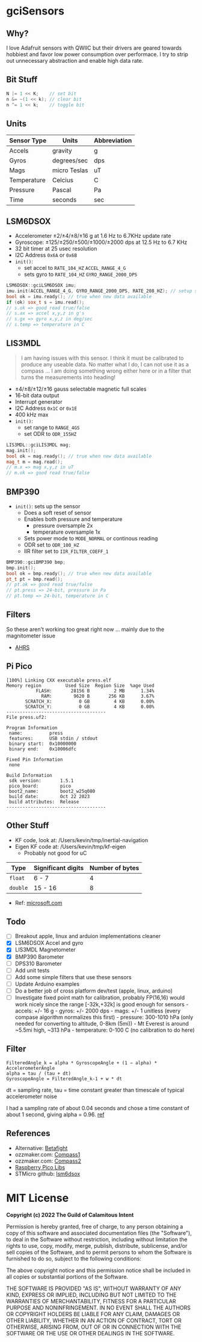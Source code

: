 # gciSensors

## Why?

I love Adafruit sensors with QWIIC but their drivers are geared towards hobbiest and
favor low power consumption over performace. I try to strip out unnecessary abstraction
and enable high data rate.

## Bit Stuff

```c
N |= 1 << K;    // set bit
n &= ~(1 << k); // clear bit
n ^= 1 << k;    // toggle bit
```

## Units

| Sensor Type | Units        | Abbreviation
|-------------|--------------|--------------|
| Accels      | gravity      | g
| Gyros       | degrees/sec  | dps
| Mags        | micro Teslas | uT
| Temperature | Celcius      | C
| Pressure    | Pascal       | Pa
| Time        | seconds      | sec

## LSM6DSOX

- Accelerometer ±2/±4/±8/±16 g at 1.6 Hz to 6.7KHz update rate
- Gyroscope: ±125/±250/±500/±1000/±2000 dps at 12.5 Hz to 6.7 KHz
- 32 bit timer at 25 usec resolution
- I2C Address `0x6A` or `0x6B`
- ``init()``:
    - set accel to ``RATE_104_HZ`` ``ACCEL_RANGE_4_G``
    - sets gyro to ``RATE_104_HZ`` ``GYRO_RANGE_2000_DPS``

```c++
LSM6DSOX::gciLSM6DSOX imu;
imu.init(ACCEL_RANGE_4_G, GYRO_RANGE_2000_DPS, RATE_208_HZ); // setup sensor
bool ok = imu.ready(); // true when new data available
if (ok) sox_t s = imu.read();
// s.ok => good read true/false
// s.ax => accel x,y,z in g's
// s.gx => gyro x,y,z in deg/sec
// s.temp => temperature in C
```

## LIS3MDL

> I am having issues with this sensor. I think it must be calibrated to produce
> any useable data. No matter what I do, I can not use it as a compass ... I
> am doing something wrong either here or in a filter that turns the measurements
> into heading!

- ±4/±8/±12/±16 gauss selectable magnetic full scales
- 16-bit data output
- Interrupt generator
- I2C Address `0x1C` or `0x1E`
- 400 kHz max
- ``init()``:
    - set range to ``RANGE_4GS``
    - set ODR to ``ODR_155HZ``

```c++
LIS3MDL::gciLIS3MDL mag;
mag.init();
bool ok = mag.ready(); // true when new data available
mag_t m = mag.read();
// m.x => mag x,y,z in uT
// m.ok => good read true/false
```

## BMP390

- ``init()``: sets up the sensor
    - Does a soft reset of sensor
    - Enables both pressure and temperature
        - pressure oversample 2x
        - temperature oversample 1x
    - Sets power mode to ``MODE_NORMAL`` or continous reading
    - ODR set to ``ODR_100_HZ``
    - IIR filter set to ``IIR_FILTER_COEFF_1``

```c++
BMP390::gciBMP390 bmp;
bmp.init();
bool ok = bmp.ready(); // true when new data available
pt_t pt = bmp.read();
// pt.ok => good read true/false
// pt.press => 24-bit, pressure in Pa
// pt.temp => 24-bit, temperature in C
```

## Filters

So these aren't working too great right now ... mainly due to the
magnitometer issue

- [AHRS](https://ahrs.readthedocs.io/en/latest/filters.html)

## Pi Pico

```
[100%] Linking CXX executable press.elf
Memory region         Used Size  Region Size  %age Used
           FLASH:       28156 B         2 MB      1.34%
             RAM:        9620 B       256 KB      3.67%
       SCRATCH_X:          0 GB         4 KB      0.00%
       SCRATCH_Y:          0 GB         4 KB      0.00%
-------------------------------------
File press.uf2:

Program Information
 name:          press
 features:      USB stdin / stdout
 binary start:  0x10000000
 binary end:    0x10006dfc

Fixed Pin Information
 none

Build Information
 sdk version:       1.5.1
 pico_board:        pico
 boot2_name:        boot2_w25q080
 build date:        Oct 22 2023
 build attributes:  Release
-------------------------------------
```

## Other Stuff

- KF code, look at: /Users/kevin/tmp/inertial-navigation
- Eigen KF code at: /Users/kevin/tmp/kf-eigen
    - Probably not good for uC

| Type     | Significant digits | Number of bytes
|----------|--------------------|-----------------|
| `float`  | 6 - 7              | 4
| `double` | 15 - 16            | 8

- Ref: [microsoft.com](https://learn.microsoft.com/en-us/cpp/c-language/type-float?view=msvc-170#floating-point-types)

## Todo

- [ ] Breakout apple, linux and arduion implementations cleaner
- [x] LSM6DSOX Accel and gyro
- [x] LIS3MDL Magnetometer
- [x] BMP390 Barometer
- [ ] DPS310 Barometer
- [ ] Add unit tests
- [ ] Add some simple filters that use these sensors
- [ ] Update Arduino examples
- [ ] Do a better job of cross platform dev/test (apple, linux, arduino)
- [ ] Investigate fixed point math for calibration, probably FP(16,16) would work
      nicely since the range [-32k,+32k] is good enough for sensors
      - accels: +/- 16 g
      - gyros: +/- 2000 dps
      - mags: +/- 1 unitless (every compase algorithm normalizes this first)
      - pressure: 300-1010 hPa (only needed for converting to altitude, 0-8km (5mi))
          - Mt Everest is around ~5.5mi high, ~313 hPa
      - temperature: 0-100 C (no calibration to do here)

## Filter

```
FilteredAngle_k = alpha * GyroscopeAngle + (1 − alpha) * AccelerometerAngle
alpha = tau / (tau + dt)
GyroscopeAngle = FilteredAngle_k-1 + w * dt
```

dt = sampling rate, tau = time constant greater than timescale of typical accelerometer noise

I had a sampling rate of about 0.04 seconds and chose a time constant of about 1 second, giving alpha = 0.96. [ref](https://www.geekmomprojects.com/gyroscopes-and-accelerometers-on-a-chip/)

## References

- Alternative: [Betafight](https://github.com/betaflight/betaflight/tree/master)
- ozzmaker.com: [Compass1](https://ozzmaker.com/compass1/)
- ozzmaker.com: [Compass2](https://ozzmaker.com/compass2/)
- [Raspberry Pico Libs](https://github.com/earlephilhower/arduino-pico/tree/master)
- STMicro github: [lsm6dsox](https://github.com/STMicroelectronics/lsm6dsox-pid/tree/master)

# MIT License

**Copyright (c) 2022 The Guild of Calamitous Intent**

Permission is hereby granted, free of charge, to any person obtaining a copy
of this software and associated documentation files (the "Software"), to deal
in the Software without restriction, including without limitation the rights
to use, copy, modify, merge, publish, distribute, sublicense, and/or sell
copies of the Software, and to permit persons to whom the Software is
furnished to do so, subject to the following conditions:

The above copyright notice and this permission notice shall be included in all
copies or substantial portions of the Software.

THE SOFTWARE IS PROVIDED "AS IS", WITHOUT WARRANTY OF ANY KIND, EXPRESS OR
IMPLIED, INCLUDING BUT NOT LIMITED TO THE WARRANTIES OF MERCHANTABILITY,
FITNESS FOR A PARTICULAR PURPOSE AND NONINFRINGEMENT. IN NO EVENT SHALL THE
AUTHORS OR COPYRIGHT HOLDERS BE LIABLE FOR ANY CLAIM, DAMAGES OR OTHER
LIABILITY, WHETHER IN AN ACTION OF CONTRACT, TORT OR OTHERWISE, ARISING FROM,
OUT OF OR IN CONNECTION WITH THE SOFTWARE OR THE USE OR OTHER DEALINGS IN THE
SOFTWARE.
